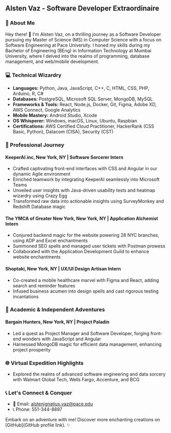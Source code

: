 ## Alsten Vaz - Software Developer Extraordinaire

### 🚀 About Me  
Hey there! 👋 I'm Alsten Vaz, on a thrilling journey as a Software Developer pursuing my Master of Science (MS) in Computer Science with a focus on Software Engineering at Pace University. I honed my skills during my Bachelor of Engineering (BEng) in Information Technology at Mumbai University, where I delved into the realms of programming, database management, and web/mobile development.

### 💻 Technical Wizardry  
- **Languages:** Python, Java, JavaScript, C++, C, HTML, CSS, PHP, Arduino, R, C#
- **Databases:** PostgreSQL, Microsoft SQL Server, MongoDB, MySQL
- **Frameworks & Tools:** React, Node.js, Docker, Git, Figma, Adobe XD, AWS Connect, Google Analytics
- **Mobile Mastery:** Android Studio, Xcode
- **OS Whisperer:** Windows, macOS, Linux, Ubuntu, Raspbian
- **Certifications:** AWS Certified Cloud Practitioner, HackerRank (CSS Basic, Python), Datacom (CISA), Security (CST)

### 🌟 Professional Journey  
#### KeeperAI.inc, New York, NY | Software Sorcerer Intern  
- Crafted captivating front-end interfaces with CSS and Angular in our dynamic Agile environment
- Enriched teamwork by integrating KeeperAI seamlessly into Microsoft Teams
- Unveiled user insights with Java-driven usability tests and heatmap wizardry using Crazy Egg
- Transformed raw data into actionable insights using SurveyMonkey and Redshift Database magic

#### The YMCA of Greater New York, New York, NY | Application Alchemist Intern  
- Conjured backend magic for the website powering 28 NYC branches, using ADP and Excel enchantments
- Summoned SEO spells and managed user tickets with Postman prowess
- Collaborated with the Application Development Guild to enhance website enchantments

#### Shoptaki, New York, NY | UX/UI Design Artisan Intern  
- Co-created a mobile healthcare marvel with Figma and React, adding search and reminder features
- Infused business acumen into design spells and cast rigorous testing incantations

### 🌈 Academic & Independent Adventures  
#### Bargain Hunters, New York, NY | Project Paladin  
- Led a quest as Project Manager and Software Developer, forging front-end wonders with JavaScript and Angular
- Harnessed MongoDB magic for efficient data management, enhancing project prosperity

### 🌐 Virtual Expedition Highlights  
- Explored the realms of advanced software engineering and data sorcery with Walmart Global Tech, Wells Fargo, Accenture, and BCG

### 📞 Let's Connect & Conquer  
- 📧 Email: alstenignatius.vaz@pace.edu
- 📞 Phone: 551-344-8897

Embark on an adventure with me! Discover more enchanting creations on [GitHub](GitHub profile link). ✨
